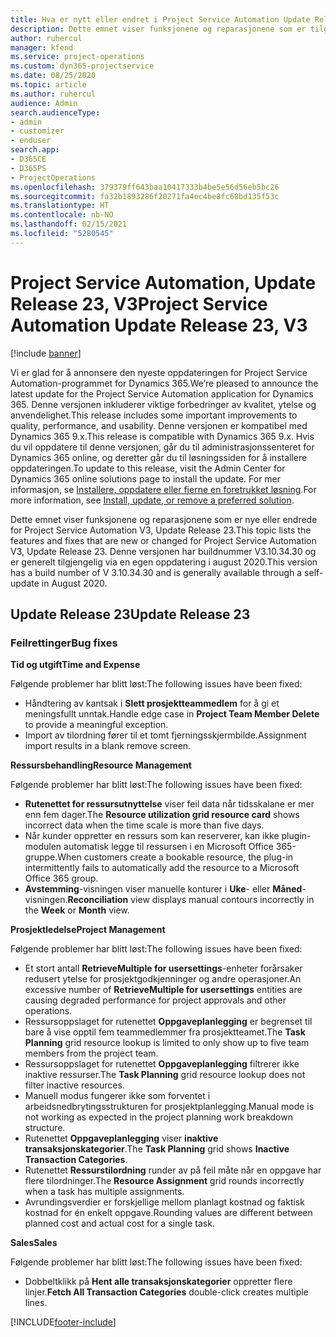 ```yaml
---
title: Hva er nytt eller endret i Project Service Automation Update Release 23, V3
description: Dette emnet viser funksjonene og reparasjonene som er tilgjengelig i Project Service Automation Update Release 23, V3.
author: ruhercul
manager: kfend
ms.service: project-operations
ms.custom: dyn365-projectservice
ms.date: 08/25/2020
ms.topic: article
ms.author: ruhercul
audience: Admin
search.audienceType:
- admin
- customizer
- enduser
search.app:
- D365CE
- D365PS
- ProjectOperations
ms.openlocfilehash: 379379ff643baa10417333b4be5e56d56eb5bc26
ms.sourcegitcommit: fa32b1893286f20271fa4ec4be8fc68bd135f53c
ms.translationtype: HT
ms.contentlocale: nb-NO
ms.lasthandoff: 02/15/2021
ms.locfileid: "5280545"
---
```

# <a name="project-service-automation-update-release-23-v3"></a><span data-ttu-id="39220-103">Project Service Automation, Update Release 23, V3</span><span class="sxs-lookup"><span data-stu-id="39220-103">Project Service Automation Update Release 23, V3</span></span>

[!include [banner](../includes/psa-now-project-operations.md)]

<span data-ttu-id="39220-104">Vi er glad for å annonsere den nyeste oppdateringen for Project Service Automation-programmet for Dynamics 365.</span><span class="sxs-lookup"><span data-stu-id="39220-104">We’re pleased to announce the latest update for the Project Service Automation application for Dynamics 365.</span></span> <span data-ttu-id="39220-105">Denne versjonen inkluderer viktige forbedringer av kvalitet, ytelse og anvendelighet.</span><span class="sxs-lookup"><span data-stu-id="39220-105">This release includes some important improvements to quality, performance, and usability.</span></span> <span data-ttu-id="39220-106">Denne versjonen er kompatibel med Dynamics 365 9.x.</span><span class="sxs-lookup"><span data-stu-id="39220-106">This release is compatible with Dynamics 365 9.x.</span></span> <span data-ttu-id="39220-107">Hvis du vil oppdatere til denne versjonen, går du til administrasjonssenteret for Dynamics 365 online, og deretter går du til løsningssiden for å installere oppdateringen.</span><span class="sxs-lookup"><span data-stu-id="39220-107">To update to this release, visit the Admin Center for Dynamics 365 online solutions page to install the update.</span></span> <span data-ttu-id="39220-108">For mer informasjon, se [Installere, oppdatere eller fjerne en foretrukket løsning](https://docs.microsoft.com/power-platform/admin/install-remove-preferred-solution).</span><span class="sxs-lookup"><span data-stu-id="39220-108">For more information, see [Install, update, or remove a preferred solution](https://docs.microsoft.com/power-platform/admin/install-remove-preferred-solution).</span></span>

<span data-ttu-id="39220-109">Dette emnet viser funksjonene og reparasjonene som er nye eller endrede for Project Service Automation V3, Update Release 23.</span><span class="sxs-lookup"><span data-stu-id="39220-109">This topic lists the features and fixes that are new or changed for Project Service Automation V3, Update Release 23.</span></span> <span data-ttu-id="39220-110">Denne versjonen har buildnummer V3.10.34.30 og er generelt tilgjengelig via en egen oppdatering i august 2020.</span><span class="sxs-lookup"><span data-stu-id="39220-110">This version has a build number of V 3.10.34.30 and is generally available through a self-update in August 2020.</span></span>

## <a name="update-release-23"></a><span data-ttu-id="39220-111">Update Release 23</span><span class="sxs-lookup"><span data-stu-id="39220-111">Update Release 23</span></span>

### <a name="bug-fixes"></a><span data-ttu-id="39220-112">Feilrettinger</span><span class="sxs-lookup"><span data-stu-id="39220-112">Bug fixes</span></span>

<span data-ttu-id="39220-113">**Tid og utgift**</span><span class="sxs-lookup"><span data-stu-id="39220-113">**Time and Expense**</span></span>

<span data-ttu-id="39220-114">Følgende problemer har blitt løst:</span><span class="sxs-lookup"><span data-stu-id="39220-114">The following issues have been fixed:</span></span>
- <span data-ttu-id="39220-115">Håndtering av kantsak i **Slett prosjektteammedlem** for å gi et meningsfullt unntak.</span><span class="sxs-lookup"><span data-stu-id="39220-115">Handle edge case in **Project Team Member Delete** to provide a meaningful exception.</span></span>
- <span data-ttu-id="39220-116">Import av tilordning fører til et tomt fjerningsskjermbilde.</span><span class="sxs-lookup"><span data-stu-id="39220-116">Assignment import results in a blank remove screen.</span></span>

<span data-ttu-id="39220-117">**Ressursbehandling**</span><span class="sxs-lookup"><span data-stu-id="39220-117">**Resource Management**</span></span>

<span data-ttu-id="39220-118">Følgende problemer har blitt løst:</span><span class="sxs-lookup"><span data-stu-id="39220-118">The following issues have been fixed:</span></span>

- <span data-ttu-id="39220-119">**Rutenettet for ressursutnyttelse** viser feil data når tidsskalane er mer enn fem dager.</span><span class="sxs-lookup"><span data-stu-id="39220-119">The **Resource utilization grid resource card** shows incorrect data when the time scale is more than five days.</span></span>
- <span data-ttu-id="39220-120">Når kunder oppretter en ressurs som kan reserverer, kan ikke plugin-modulen automatisk legge til ressursen i en Microsoft Office 365-gruppe.</span><span class="sxs-lookup"><span data-stu-id="39220-120">When customers create a bookable resource, the plug-in intermittently fails to automatically add the resource to a Microsoft Office 365 group.</span></span>
- <span data-ttu-id="39220-121">**Avstemming**-visningen viser manuelle konturer i **Uke**- eller **Måned**-visningen.</span><span class="sxs-lookup"><span data-stu-id="39220-121">**Reconciliation** view displays manual contours incorrectly in the **Week** or **Month** view.</span></span>

<span data-ttu-id="39220-122">**Prosjektledelse**</span><span class="sxs-lookup"><span data-stu-id="39220-122">**Project Management**</span></span>

<span data-ttu-id="39220-123">Følgende problemer har blitt løst:</span><span class="sxs-lookup"><span data-stu-id="39220-123">The following issues have been fixed:</span></span>

- <span data-ttu-id="39220-124">Et stort antall **RetrieveMultiple for usersettings**-enheter forårsaker redusert ytelse for prosjektgodkjenninger og andre operasjoner.</span><span class="sxs-lookup"><span data-stu-id="39220-124">An excessive number of **RetrieveMultiple for usersettings** entities are causing degraded performance for project approvals and other operations.</span></span>
- <span data-ttu-id="39220-125">Ressursoppslaget for rutenettet **Oppgaveplanlegging** er begrenset til bare å vise opptil fem teammedlemmer fra prosjektteamet.</span><span class="sxs-lookup"><span data-stu-id="39220-125">The **Task Planning** grid resource lookup is limited to only show up to five team members from the project team.</span></span> 
- <span data-ttu-id="39220-126">Ressursoppslaget for rutenettet **Oppgaveplanlegging** filtrerer ikke inaktive ressurser.</span><span class="sxs-lookup"><span data-stu-id="39220-126">The **Task Planning** grid resource lookup does not filter inactive resources.</span></span>
- <span data-ttu-id="39220-127">Manuell modus fungerer ikke som forventet i arbeidsnedbrytingsstrukturen for prosjektplanlegging.</span><span class="sxs-lookup"><span data-stu-id="39220-127">Manual mode is not working as expected in the project planning work breakdown structure.</span></span>
- <span data-ttu-id="39220-128">Rutenettet **Oppgaveplanlegging** viser **inaktive transaksjonskategorier**.</span><span class="sxs-lookup"><span data-stu-id="39220-128">The **Task Planning** grid shows **Inactive Transaction Categories**.</span></span>
- <span data-ttu-id="39220-129">Rutenettet **Ressurstilordning** runder av på feil måte når en oppgave har flere tilordninger.</span><span class="sxs-lookup"><span data-stu-id="39220-129">The **Resource Assignment** grid rounds incorrectly when a task has multiple assignments.</span></span>
- <span data-ttu-id="39220-130">Avrundingsverdier er forskjellige mellom planlagt kostnad og faktisk kostnad for én enkelt oppgave.</span><span class="sxs-lookup"><span data-stu-id="39220-130">Rounding values are different between planned cost and actual cost for a single task.</span></span>

<span data-ttu-id="39220-131">**Sales**</span><span class="sxs-lookup"><span data-stu-id="39220-131">**Sales**</span></span>

<span data-ttu-id="39220-132">Følgende problemer har blitt løst:</span><span class="sxs-lookup"><span data-stu-id="39220-132">The following issues have been fixed:</span></span>

- <span data-ttu-id="39220-133">Dobbeltklikk på **Hent alle transaksjonskategorier** oppretter flere linjer.</span><span class="sxs-lookup"><span data-stu-id="39220-133">**Fetch All Transaction Categories** double-click creates multiple lines.</span></span>


[!INCLUDE[footer-include](../includes/footer-banner.md)]